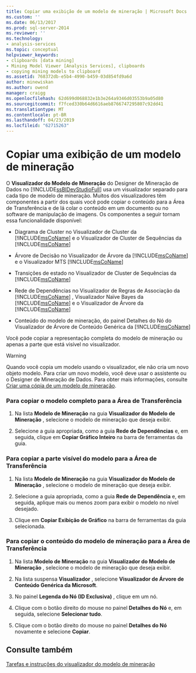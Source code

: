 ```yaml
---
title: Copiar uma exibição de um modelo de mineração | Microsoft Docs
ms.custom: ''
ms.date: 06/13/2017
ms.prod: sql-server-2014
ms.reviewer: ''
ms.technology:
- analysis-services
ms.topic: conceptual
helpviewer_keywords:
- clipboards [data mining]
- Mining Model Viewer [Analysis Services], clipboards
- copying mining models to clipboard
ms.assetid: 768372db-e5b4-4990-b459-03d854fd9a6d
author: minewiskan
ms.author: owend
manager: craigg
ms.openlocfilehash: 62d699d068832e1b3e264a9346d03553b9a05d80
ms.sourcegitcommit: f7fced330b64d6616aeb8766747295807c92dd41
ms.translationtype: MT
ms.contentlocale: pt-BR
ms.lasthandoff: 04/23/2019
ms.locfileid: "62715263"
---
```

# <a name="copy-a-view-of-a-mining-model"></a>Copiar uma exibição de um modelo de mineração
  O **Visualizador do Modelo de Mineração** do Designer de Mineração de Dados no [!INCLUDE[ssBIDevStudioFull](../../includes/ssbidevstudiofull-md.md)] usa um visualizador separado para cada tipo de modelo de mineração. Muitos dos visualizadores têm componentes a partir dos quais você pode copiar o conteúdo para a Área de Transferência e de lá colar o conteúdo em um documento ou no software de manipulação de imagens. Os componentes a seguir tornam essa funcionalidade disponível:  
  
-   Diagrama de Cluster no Visualizador de Cluster da [!INCLUDE[msCoName](../../includes/msconame-md.md)] e o Visualizador de Cluster de Sequências da [!INCLUDE[msCoName](../../includes/msconame-md.md)]  
  
-   Árvore de Decisão no Visualizador de Árvore da [!INCLUDE[msCoName](../../includes/msconame-md.md)] e o Visualizador MTS [!INCLUDE[msCoName](../../includes/msconame-md.md)]  
  
-   Transições de estado no Visualizador de Cluster de Sequências da [!INCLUDE[msCoName](../../includes/msconame-md.md)]  
  
-   Rede de Dependências no Visualizador de Regras de Associação da [!INCLUDE[msCoName](../../includes/msconame-md.md)] , Visualizador Naïve Bayes da [!INCLUDE[msCoName](../../includes/msconame-md.md)] e o Visualizador de Árvore da [!INCLUDE[msCoName](../../includes/msconame-md.md)]  
  
-   Conteúdo do modelo de mineração, do painel Detalhes do Nó do Visualizador de Árvore de Conteúdo Genérica da [!INCLUDE[msCoName](../../includes/msconame-md.md)]  
  
 Você pode copiar a representação completa do modelo de mineração ou apenas a parte que está visível no visualizador.  
  
> [!WARNING]  
>  Quando você copia um modelo usando o visualizador, ele não cria um novo objeto modelo. Para criar um novo modelo, você deve usar o assistente ou o Designer de Mineração de Dados. Para obter mais informações, consulte [Criar uma cópia de um modelo de mineração](make-a-copy-of-a-mining-model.md).  
  
### <a name="to-copy-the-complete-model-to-the-clipboard"></a>Para copiar o modelo completo para a Área de Transferência  
  
1.  Na lista **Modelo de Mineração** na guia **Visualizador do Modelo de Mineração** , selecione o modelo de mineração que deseja exibir.  
  
2.  Selecione a guia apropriada, como a guia **Rede de Dependências** e, em seguida, clique em **Copiar Gráfico Inteiro** na barra de ferramentas da guia.  
  
### <a name="to-copy-the-visible-piece-of-the-model-to-the-clipboard"></a>Para copiar a parte visível do modelo para a Área de Transferência  
  
1.  Na lista **Modelo de Mineração** na guia **Visualizador do Modelo de Mineração** , selecione o modelo de mineração que deseja exibir.  
  
2.  Selecione a guia apropriada, como a guia **Rede de Dependência** e, em seguida, aplique mais ou menos zoom para exibir o modelo no nível desejado.  
  
3.  Clique em **Copiar Exibição de Gráfico** na barra de ferramentas da guia selecionada.  
  
### <a name="to-copy-the-mining-model-content-to-the-clipboard"></a>Para copiar o conteúdo do modelo de mineração para a Área de Transferência  
  
1.  Na lista **Modelo de Mineração** na guia **Visualizador do Modelo de Mineração** , selecione o modelo de mineração que deseja exibir.  
  
2.  Na lista suspensa **Visualizador** , selecione **Visualizador de Árvore de Conteúdo Genérica da Microsoft**.  
  
3.  No painel **Legenda do Nó (ID Exclusiva)** , clique em um nó.  
  
4.  Clique com o botão direito do mouse no painel **Detalhes do Nó** e, em seguida, selecione **Selecionar tudo**.  
  
5.  Clique com o botão direito do mouse no painel **Detalhes do Nó** novamente e selecione **Copiar**.  
  
## <a name="see-also"></a>Consulte também  
 [Tarefas e instruções do visualizador do modelo de mineração](mining-model-viewer-tasks-and-how-tos.md)  
  
  
